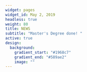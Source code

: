 ```yaml
---
widget: pages
widget_id: May 2, 2019
headless: true
weight: 80
title: NEWS
subtitle: "Master's Degree done! "
active: true
design:
  background:
    gradient_start: "#1968c7"
    gradient_end: "#589ae2"
    image: ""
---
```

